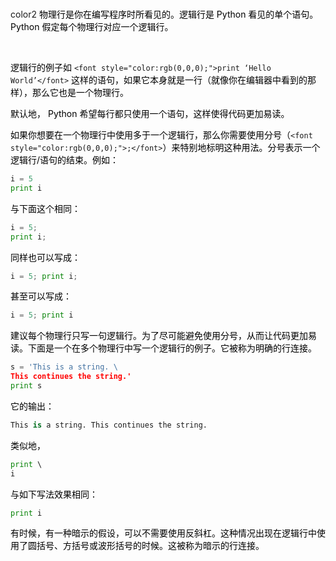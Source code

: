 <br/>color2
<font style="color:rgb(0,0,0);">物理行是你在编写程序时所看见的。逻辑行是 Python 看见的单个语句。 Python 假定每个物理行对应一个逻辑行。 </font>

<br/>

<font style="color:rgb(0,0,0);">逻辑行的例子如 </font>`<font style="color:rgb(0,0,0);">print ‘Hello World’</font>`<font style="color:rgb(0,0,0);"> 这样的语句，如果它本身就是一行（就像你在编辑器中看到的那样），那么它也是一个物理行。 </font>

<font style="color:rgb(0,0,0);">默认地， </font><font style="color:rgb(0,0,0);">Python </font><font style="color:rgb(0,0,0);">希望每行都只使用一个语句，这样使得代码更加易读。 </font>

<font style="color:rgb(0,0,0);">如果你想要在一个物理行中使用多于一个逻辑行，那么你需要使用分号（</font>`<font style="color:rgb(0,0,0);">;</font>`<font style="color:rgb(0,0,0);">）来特别地标明这种用法。分号表示一个逻辑行/语句的结束。例如： </font>

```python
i = 5 
print i 
```

<font style="color:rgb(0,0,0);">与下面这个相同： </font>

```python
i = 5; 
print i; 
```

<font style="color:rgb(0,0,0);">同样也可以写成： </font>

```python
i = 5; print i; 
```

<font style="color:rgb(0,0,0);">甚至可以写成： </font>

```python
i = 5; print i 
```

<font style="color:rgb(0,0,0);">建议每个物理行只写一句逻辑行。为了尽可能避免使用分号，从而让代码更加易读。下面是一个在多个物理行中写一个逻辑行的例子。它被称为明确的行连接。 </font>

```python
s = 'This is a string. \ 
This continues the string.' 
print s 
```

<font style="color:rgb(0,0,0);">它的输出： </font>

```python
This is a string. This continues the string. 
```

<font style="color:rgb(0,0,0);">类似地， </font>

```python
print \  
i 
```

<font style="color:rgb(0,0,0);">与如下写法效果相同： </font>

```python
print i 
```

<font style="color:rgb(0,0,0);">有时候，有一种暗示的假设，可以不需要使用反斜杠。这种情况出现在逻辑行中使用了圆括号、方括号或波形括号的时候。这被称为暗示的行连接。</font>



